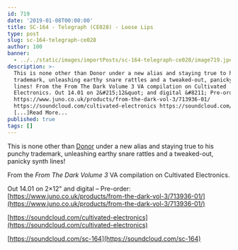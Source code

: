 ```yaml
---
id: 719
date: '2019-01-08T00:00:00'
title: SC-164 - Telegraph (CE028) - Loose Lips
type: post
slug: sc-164-telegraph-ce028
author: 100
banner:
  - ../../static/images/importPosts/sc-164-telegraph-ce028/image719.jpeg
description: >-
  This is none other than Donor under a new alias and staying true to his punchy
  trademark, unleashing earthy snare rattles and a tweaked-out, panicky synth
  lines! From the From The Dark Volume 3 VA compilation on Cultivated
  Electronics. Out 14.01 on 2&#215;12&quot; and digital &#8211; Pre-order:
  https://www.juno.co.uk/products/from-the-dark-vol-3/713936-01/
  https://soundcloud.com/cultivated-electronics https://soundcloud.com/sc-164
  [...]Read More...
published: true
tags: []
---
```

This is none other than [Donor](https://www.residentadvisor.net/dj/donor) under a new alias and staying true to his punchy trademark, unleashing earthy snare rattles and a tweaked-out, panicky synth lines!

From the _From The Dark Volume 3_ VA compilation on Cultivated Electronics.

Out 14.01 on 2×12" and digital – Pre-order: [https://www.juno.co.uk/products/from-the-dark-vol-3/713936-01/](https://www.juno.co.uk/products/from-the-dark-vol-3/713936-01/)

[https://soundcloud.com/cultivated-electronics](https://soundcloud.com/cultivated-electronics)

[https://soundcloud.com/sc-164](https://soundcloud.com/sc-164)